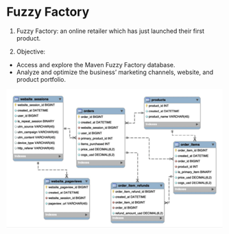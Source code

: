 # Fuzzy Factory

1. Fuzzy Factory: an online retailer which has just launched their first product.

2. Objective:

- Access and explore the Maven Fuzzy Factory database.
- Analyze and optimize the business’ marketing channels, website, and product portfolio.

![Fuzzy Factory Diagram](fuzzy_factory_diagram.png)
